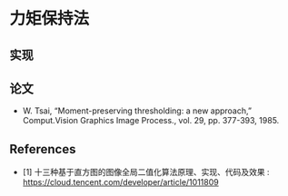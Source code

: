 # 力矩保持法

## 实现

## 论文

-  W. Tsai, “Moment-preserving thresholding: a new approach,” Comput.Vision Graphics Image Process., vol. 29, pp. 377-393, 1985.

## References

- [1] 十三种基于直方图的图像全局二值化算法原理、实现、代码及效果 : https://cloud.tencent.com/developer/article/1011809
